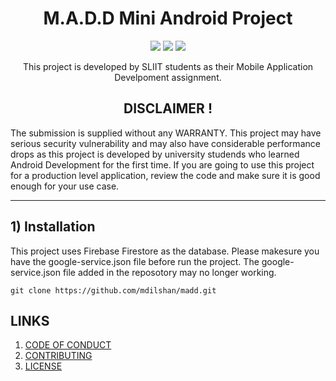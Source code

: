 <h1 align = 'center'>M.A.D.D Mini Android Project</h1>
<p align='center'>
  <img src="https://img.shields.io/badge/Android-success"/>
  <img src="https://img.shields.io/badge/Java-8-important"/>
  <img src="https://img.shields.io/badge/Firestore-blue"/>
</p>
<p align='center'> This project is developed by SLIIT students as their Mobile Application Develpoment assignment.</p>

<h2 align = 'center'> DISCLAIMER ! </h2>

The submission is supplied without any WARRANTY. This project may have serious security vulnerability and may also have considerable performance drops as
this project is developed by university studends who learned Android Development for the first time. If you are going to use this project for a 
production level application, review the code and make sure it is good enough for your use case.
<hr />

## 1) Installation

This project uses Firebase Firestore as the database. Please makesure you have the google-service.json file before run the project. The google-service.json file added in the 
reposotory may no longer working.

`git clone https://github.com/mdilshan/madd.git`


## LINKS

 1) [CODE OF CONDUCT](https://github.com/mdilshan/madd/blob/master/CODE_OF_CONDUCT.md)
 2) [CONTRIBUTING](https://github.com/mdilshan/madd/blob/master/CONTRIBUTING.md)
 3) [LICENSE](https://github.com/mdilshan/madd/blob/master/LICENSE)

